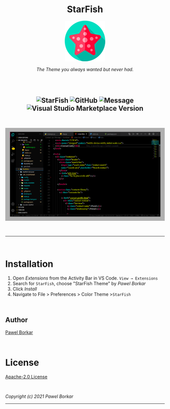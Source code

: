 <div align="center">

# StarFish 

![Logo](https://raw.githubusercontent.com/PawelBorkar/vscode-starfish/star/assets/starfish.png)

*The Theme you always wanted but never had.*

<br>

<br>

![StarFish](https://img.shields.io/badge/Theme-StarFish-%23ff0055)
![GitHub](https://img.shields.io/github/license/pawelborkar/vscode-starfish?color=%23ff0055&label=License&logo=License&style=flat)
![Message](https://img.shields.io/badge/I%20%E2%9D%A4%20-OpenSource-%23ff0055)
![Visual Studio Marketplace Version](https://img.shields.io/visual-studio-marketplace/v/pawelborkar.starfish?color=%23ff0055&label=Latest&logo=Latest&logoColor=%23ff0055)
---

<br>

![Preview](https://raw.githubusercontent.com/PawelBorkar/vscode-starfish/star/assets/Preview.png)

<br>

  ---
<br>
</div>

# Installation

1. Open  *Extensions* from the Activity Bar  in VS Code. `View → Extensions`
2. Search for `StarFish`, choose "StarFish Theme" by *Pawel Borkar*
3. Click *Install*
4. Navigate to File > Preferences > Color Theme >`StarFish`

<br>

## Author

[Pawel Borkar](https://github.com/pawelborkar) 

<br>


# License

[Apache-2.0 License](LICENSE) 

<br>

*Copyright (c) 2021 Pawel Borkar*

-----